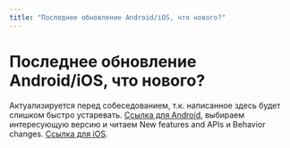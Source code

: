 ```yaml
---
title: "Последнее обновление Android/iOS, что нового?"
---
```


# Последнее обновление Android/iOS, что нового?

Актуализируется перед собеседованием, т.к. написанное здесь будет слишком быстро устаревать. [Ссылка для Android](https://developer.android.com/about/versions), выбираем интересующую версию и читаем New features and APIs и Behavior changes. [Ссылка для iOS](https://developer.apple.com/documentation/ios-ipados-release-notes).
